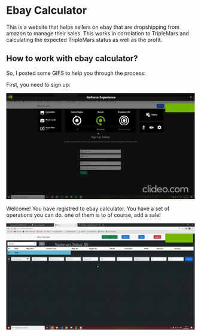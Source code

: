 # Ebay Calculator

This is a website that helps sellers on ebay that are dropshipping from amazon to manage their sales.
This works in corrolation to TripleMars and calculating the expected TripleMars status as well as the profit.

## How to work with ebay calculator?
So, I posted some GIFS to help you through the process:

First, you need to sign up:

![](signup_login_speed.gif)


Welcome! You have registred to ebay calculator.
You have a set of operations you can do. one of them is to of course, add a sale!

![](add_sale.gif)

